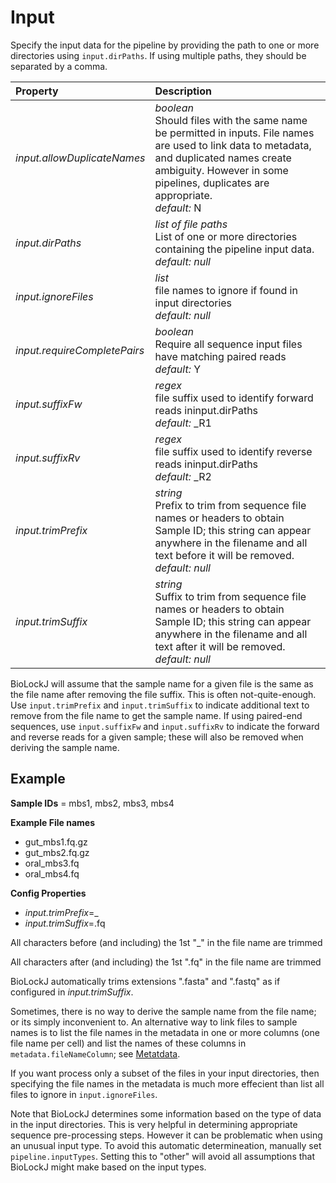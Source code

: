 # Input                   
                   
Specify the input data for the pipeline by providing the path to one or more directories using `input.dirPaths`.  If using multiple paths, they should be separated by a comma.                   
                   
| Property| Description |
| :--- | :--- |
| *input.allowDuplicateNames* | _boolean_ <br>Should files with the same name be permitted in inputs. File names are used to link data to metadata, and duplicated names create ambiguity.  However in some pipelines, duplicates are appropriate.<br>*default:*  N |
| *input.dirPaths* | _list of file paths_ <br>List of one or more directories containing the pipeline input data.<br>*default:*  *null* |
| *input.ignoreFiles* | _list_ <br>file names to ignore if found in input directories<br>*default:*  *null* |
| *input.requireCompletePairs* | _boolean_ <br>Require all sequence input files have matching paired reads<br>*default:*  Y |
| *input.suffixFw* | _regex_ <br>file suffix used to identify forward reads ininput.dirPaths<br>*default:*  _R1 |
| *input.suffixRv* | _regex_ <br>file suffix used to identify reverse reads ininput.dirPaths<br>*default:*  _R2 |
| *input.trimPrefix* | _string_ <br>Prefix to trim from sequence file names or headers to obtain Sample ID; this string can appear anywhere in the filename and all text before it will be removed.<br>*default:*  *null* |
| *input.trimSuffix* | _string_ <br>Suffix to trim from sequence file names or headers to obtain Sample ID; this string can appear anywhere in the filename and all text after it will be removed.<br>*default:*  *null* |
                   
BioLockJ will assume that the sample name for a given file is the same as the file name after removing the file suffix.  This is often not-quite-enough.  Use `input.trimPrefix` and `input.trimSuffix` to indicate additional text to remove from the file name to get the sample name.  If using paired-end sequences, use `input.suffixFw` and `input.suffixRv` to indicate the forward and reverse reads for a given sample; these will also be removed when deriving the sample name.                   
                   
## Example                   
                   
**Sample IDs** = mbs1, mbs2, mbs3, mbs4                   
                   
**Example File names**                   
+ gut_mbs1.fq.gz                   
+ gut_mbs2.fq.gz                   
+ oral_mbs3.fq                   
+ oral_mbs4.fq                   
                   
**Config Properties**                   
+ *input.trimPrefix*=_                   
+ *input.trimSuffix*=.fq                   
                   
All characters before (and including) the 1st "_" in the file name are trimmed                   
                   
All characters after (and including) the 1st ".fq" in the file name are trimmed                   
                   
BioLockJ automatically trims extensions ".fasta" and ".fastq" as if configured in *input.trimSuffix*.                   
                   
Sometimes, there is no way to derive the sample name from the file name; or its simply inconvenient to.  An alternative way to link files to sample names is to list the file names in the metadata in one or more columns (one file name per cell) and list the names of these columns in `metadata.fileNameColumn`; see [Metatdata](../../GENERATED/Metadata).                    
                   
If you want process only a subset of the files in your input directories, then specifying the file names in the metadata is much more effecient than list all files to ignore in `input.ignoreFiles`.                   
                   
Note that BioLockJ determines some information based on the type of data in the input directories.  This is very helpful in determining appropriate sequence pre-processing steps.  However it can be problematic when using an unusual input type.  To avoid this automatic determineation, manually set `pipeline.inputTypes`.  Setting this to "other" will avoid all assumptions that BioLockJ might make based on the input types.                   
